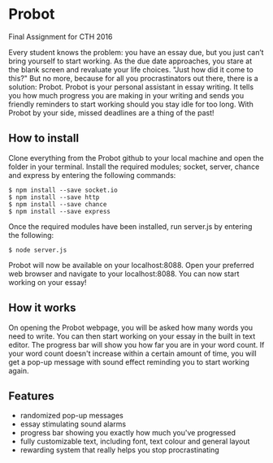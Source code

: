 # Probot
Final Assignment for CTH 2016

Every student knows the problem: you have an essay due, but you just can’t bring yourself to start working. As the due date approaches, you stare at the blank screen and revaluate your life choices. "Just how did it come to this?"
But no more, because for all you procrastinators out there, there is a solution: Probot.
Probot is your personal assistant in essay writing. It tells you how much progress you are making in your writing and sends you friendly reminders to start working should you stay idle for too long. With Probot by your side, missed deadlines are a thing of the past!

How to install
---------------
Clone everything from the Probot github to your local machine and open the folder in your terminal.
Install the required modules; socket, server, chance and express by entering the following commands:

	$ npm install --save socket.io
	$ npm install --save http
	$ npm install --save chance
	$ npm install --save express

Once the required modules have been installed, run server.js by entering the following:

	$ node server.js

Probot will now be available on your localhost:8088. Open your preferred web browser and navigate to your localhost:8088.
You can now start working on your essay!

How it works
-------------
On opening the Probot webpage, you will be asked how many words you need to write. You can then start working on your essay in the built in text editor. The progress bar will show you how far you are in your word count.
If your word count doesn't increase within a certain amount of time, you will get a pop-up message with sound effect reminding you to start working again.

Features
----------
- randomized pop-up messages
- essay stimulating sound alarms
- progress bar showing you exactly how much you've progressed
- fully customizable text, including font, text colour and general layout
- rewarding system that really helps you stop procrastinating
